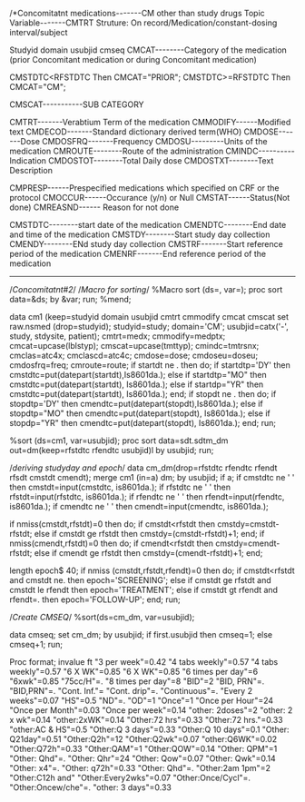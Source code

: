 /*Concomitatnt medications-------CM
other than study drugs
Topic Variable-------CMTRT
Struture: On record/Medication/constant-dosing interval/subject

Studyid
domain
usubjid
cmseq
CMCAT--------Category of the medication (prior Concomitant medication or during Concomitant medication)

CMSTDTC<RFSTDTC Then CMCAT="PRIOR";
CMSTDTC>=RFSTDTC Then CMCAT="CM";

CMSCAT-----------SUB CATEGORY

CMTRT-------Verabtium Term of the medication
CMMODIFY------Modified text
CMDECOD-------Standard dictionary derived term(WHO)
CMDOSE-------Dose
CMDOSFRQ-------Frequency
CMDOSU---------Units of the medication
CMROUTE--------Route of the administration
CMINDC----------Indication
CMDOSTOT--------Total Daily dose
CMDOSTXT--------Text Description

CMPRESP------Prespecified medications which specified on CRF or the protocol
CMOCCUR------Occurance (y/n) or Null
CMSTAT------Status(Not done)
CMREASND------ Reason for not done

CMSTDTC--------start date of the medication
CMENDTC--------End date and time of the medication
CMSTDY--------Start study day collection
CMENDY--------ENd study day collection
CMSTRF-------Start reference period of the medication
CMENRF-------End reference period of the medication
***************************************************************************************
/*Concomitatnt#2*/
/*Macro for sorting*/
%Macro sort (ds=, var=);
proc sort data=&ds; by &var; run;
%mend;


data cm1 (keep=studyid domain usubjid cmtrt cmmodify cmcat cmscat
set raw.nsmed (drop=studyid);
studyid=study;
domain='CM';
usubjid=catx('-', study, stdysite, patient);
cmtrt=medx;
cmmodify=medptx;
cmcat=upcase(lblstyp);
cmscat=upcase(tmttyp);
cmindc=tmtrsnx;
cmclas=atc4x;
cmclascd=atc4c;
cmdose=dose;
cmdoseu=doseu;
cmdosfrq=freq;
cmroute=route;
if startdt ne . then do;
if startdtp='DY' then cmstdtc=put(datepart(startdt),Is8601da.);
else if startdtp="MO" then cmstdtc=put(datepart(startdt), Is8601da.);
else if startdp="YR" then cmstdtc=put(datepart(startdt), Is8601da.);
end;
if stopdt ne . then do;
if stopdtp='DY' then cmendtc=put(datepart(stopdt),Is8601da.);
else if stopdtp="MO" then cmendtc=put(datepart(stopdt), Is8601da.);
else if stopdp="YR" then cmendtc=put(datepart(stopdt), Is8601da.);
end;
run;

%sort (ds=cm1, var=usubjid);
proc sort data=sdt.sdtm_dm out=dm(keep=rfstdtc rfendtc usubjid)l
by usubjid;
run;

/*deriving studyday and epoch*/
data cm_dm(drop=rfstdtc rfendtc rfendt rfsdt cmstdt cmendt);
merge cm1 (in=a) dm;
by usubjid;
if a;
if cmstdtc ne ' ' then cmstdt=input(cmstdtc, is8601da.);
if rfstdtc ne ' ' then rfstdt=input(rfstdtc, is8601da.);
if rfendtc ne ' ' then rfendt=input(rfendtc, is8601da.);
if cmendtc ne ' ' then cmendt=input(cmendtc, is8601da.);

if nmiss(cmstdt,rfstdt)=0 then do;
if cmstdt<rfstdt then cmstdy=cmstdt-rfstdt;
else if cmstdt ge rfstdt then cmstdy=(cmstdt-rfstdt)+1;
end;
if nmiss(cmendt,rfstdt)=0 then do;
if cmendt<rfstdt then cmstdy=cmendt-rfstdt;
else if cmendt ge rfstdt then cmstdy=(cmendt-rfstdt)+1;
end;

length epoch$ 40;
if nmiss (cmstdt,rfstdt,rfendt)=0 then do;
if cmstdt<rfstdt and cmstdt ne. then epoch='SCREENING';
else if cmstdt ge rfstdt and cmstdt le rfendt then epoch='TREATMENT';
else if cmstdt gt rfendt and rfendt=. then epoch='FOLLOW-UP';
end;
run;

/*Create CMSEQ*/
%sort(ds=cm_dm, var=usubjid);

data cmseq;
set cm_dm;
by usubjid;
if first.usubjid then cmseq=1;
else cmseq+1;
run;

Proc format;
invalue ft "3 per week"=0.42
"4 tabs weekly"=0.57
"4 tabs weekly"=0.57
"6 X WK"=0.85
"6 X WK"=0.85
"6 times per day"=6
"6xwk"=0.85
"75cc/H"=.
"8 times per day"=8
"BID"=2
"BID, PRN"=.
"BID,PRN"=.
"Cont. Inf."=
"Cont. drip"=.
"Continuous"=.
"Every 2 weeks"=0.07
"HS"=0.5
"ND"=.
"OD"=1
"Once"=1
"Once per Hour"=24
"Once per Month"=0.03
"Once per week"=0.14
"other: 2doses"=2
"other: 2 x wk"=0.14
"other:2xWK"=0.14
"Other:72 hrs"=0.33
"Other:72 hrs."=0.33
"other:AC & HS"=0.5
"Other:Q 3 days"=0.33
"Other:Q 10 days"=0.1
"Other: Q21day"=0.51
"Other:Q2h"=12
"Other:Q2wk"=0.07
"other:Q6WK"=0.02
"Other:Q72h"=0.33
"Other:QAM"=1
"Other:QOW"=0.14
"Other: QPM"=1
"Other: Qhd"=.
"Other: Qhr"=24
"Other: Qow"=0.07
"Other: Qwk"=0.14
"Other: x4"=.
"Other: q72h"=0.33
"Other: Qhd"=.
"Other:2am 1pm"=2
"Other:C12h and"
"Other:Every2wks"=0.07
"Other:Once/Cycl"=.
"Other:Oncew/che"=.
"other: 3 days"=0.33






